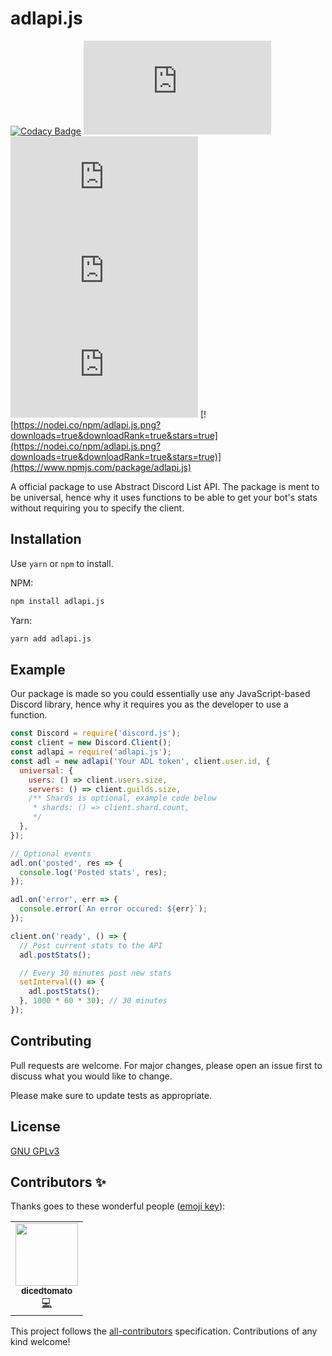 # adlapi.js

[![Codacy Badge](https://img.shields.io/codacy/grade/e961cc37da914c658ecc627922f75969?style=flat-square)](https://www.codacy.com/gh/AbstractList/adlapi.js?utm_source=github.com&utm_medium=referral&utm_content=AbstractList/adlapi.js&utm_campaign=Badge_Grade)
[![All Contributors](https://img.shields.io/github/contributors/AbstractList/adlapi.js?style=flat-square)](#contributors-)
[![License](https://img.shields.io/npm/l/adlapi.js?style=flat-square)](https://github.com/AbstractList/adlapi.js/blob/master/LICENSE)
![Downloads](https://img.shields.io/npm/dw/adlapi.js?style=flat-square)
![Package Size](https://img.shields.io/bundlephobia/min/adlapi.js?label=minified%20size&style=flat-square)
[![https://nodei.co/npm/adlapi.js.png?downloads=true&downloadRank=true&stars=true](https://nodei.co/npm/adlapi.js.png?downloads=true&downloadRank=true&stars=true)](https://www.npmjs.com/package/adlapi.js)

A official package to use Abstract Discord List API. The package is ment to be universal, hence why it uses functions to be able to get your bot's stats without requiring you to specify the client.

## Installation

Use `yarn` or `npm` to install.

NPM:

```bash
npm install adlapi.js
```

Yarn:

```bash
yarn add adlapi.js
```

## Example

Our package is made so you could essentially use any JavaScript-based Discord library, hence why it requires you as the developer to use a function.

```javascript
const Discord = require('discord.js');
const client = new Discord.Client();
const adlapi = require('adlapi.js');
const adl = new adlapi('Your ADL token', client.user.id, {
  universal: {
    users: () => client.users.size,
    servers: () => client.guilds.size,
    /** Shards is optional, example code below
     * shards: () => client.shard.count,
     */
  },
});

// Optional events
adl.on('posted', res => {
  console.log('Posted stats', res);
});

adl.on('error', err => {
  console.error(`An error occured: ${err}`);
});

client.on('ready', () => {
  // Post current stats to the API
  adl.postStats();

  // Every 30 minutes post new stats
  setInterval(() => {
    adl.postStats();
  }, 1000 * 60 * 30); // 30 minutes
});
```

## Contributing

Pull requests are welcome. For major changes, please open an issue first to discuss what you would like to change.

Please make sure to update tests as appropriate.

## License

[GNU GPLv3](https://choosealicense.com/licenses/gpl-3.0/)

## Contributors ✨

Thanks goes to these wonderful people ([emoji key](https://allcontributors.org/docs/en/emoji-key)):

<!-- ALL-CONTRIBUTORS-LIST:START - Do not remove or modify this section -->
<!-- prettier-ignore-start -->
<!-- markdownlint-disable -->
<table>
  <tr>
    <td align="center"><a href="http://ur mum"><img src="https://avatars0.githubusercontent.com/u/35403473?v=4" width="100px;" alt=""/><br /><sub><b>dicedtomato</b></sub></a><br /><a href="https://github.com/AbstractList/adlapi.js/commits?author=diced-tomato" title="Code">💻</a></td>
  </tr>
</table>

<!-- markdownlint-enable -->
<!-- prettier-ignore-end -->

<!-- ALL-CONTRIBUTORS-LIST:END -->

This project follows the [all-contributors](https://github.com/all-contributors/all-contributors) specification. Contributions of any kind welcome!
